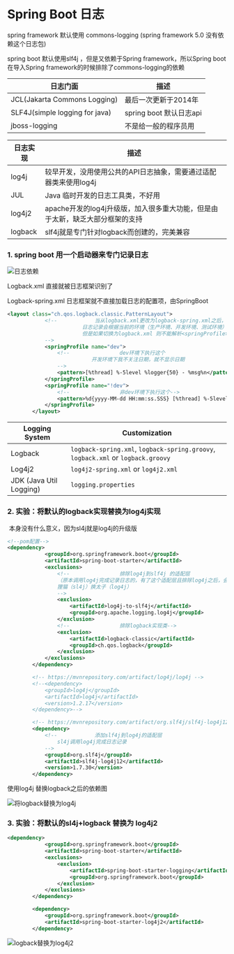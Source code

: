 # Spring Boot 日志

spring framework 默认使用 commons-logging (spring framework 5.0 没有依赖这个日志包)

spring boot 默认使用slf4j ，但是又依赖于Spring framework，所以Spring boot 在导入Spring framework的时候排除了commons-logging的依赖

| 日志门面                       | 描述                    |
| ------------------------------ | ----------------------- |
| JCL(Jakarta Commons Logging)   | 最后一次更新于2014年    |
| SLF4J(simple logging for java) | spring boot 默认日志api |
| jboss-logging                  | 不是给一般的程序员用    |

| 日志实现 | 描述                                                         |
| -------- | ------------------------------------------------------------ |
| log4j    | 较早开发，没用使用公共的API日志抽象，需要通过适配器类来使用log4j |
| JUL      | Java 临时开发的日志工具类，不好用                            |
| log4j2   | apache开发的log4j升级版，加入很多重大功能，但是由于太新，缺乏大部分框架的支持 |
| logback  | slf4j就是专门针对logback而创建的，完美兼容                   |

### 1. spring boot 用一个启动器来专门记录日志



![日志依赖](/Users/luo/Documents/开发笔记/MySpringbootImg/日志依赖.png)

Logback.xml 直接就被日志框架识别了

Logback-spring.xml 日志框架就不直接加载日志的配置项，由SpringBoot

```xml
<layout class="ch.qos.logback.classic.PatternLayout">
            <!--            当从logback.xml更改为logback-spring.xml之后，可以解锁高级功能
                        日志记录会根据当前的环境（生产环境、开发环境、测试环境）来输出相应的格式
                        但是如果切换为logback.xml 则不能解析<springProfile>标签，且报错
            -->
            <springProfile name="dev">
                <!--                dev环境下执行这个
                           开发环境下我不关注日期，就不显示日期
                -->
                <pattern>[%thread] %-5level %logger{50} - %msg%n</pattern>
            </springProfile>
            <springProfile name="!dev">
                <!--                非dev环境下执行这个-->
                <pattern>%d{yyyy-MM-dd HH:mm:ss.SSS} [%thread] %-5level %logger{50} - %msg%n</pattern>
            </springProfile>
        </layout>
```





| Logging System          | Customization                                                |
| ----------------------- | ------------------------------------------------------------ |
| Logback                 | `logback-spring.xml`, `logback-spring.groovy`, `logback.xml` or `logback.groovy` |
| Log4j2                  | `log4j2-spring.xml` or `log4j2.xml`                          |
| JDK (Java Util Logging) | `logging.properties`                                         |

### 2. 实验：将默认的logback实现替换为log4j实现

​	本身没有什么意义，因为sl4j就是log4j的升级版

```xml
<!--pom配置-->
<dependency>
            <groupId>org.springframework.boot</groupId>
            <artifactId>spring-boot-starter</artifactId>
            <exclusions>
                <!--				排除log4j到slf4j 的适配层
                （原本调用log4j完成记录日志的，有了这个适配层且排除log4j之后，会调用这个适配层，适配层再调用slf4j api）
                狸猫（sl4j）换太子（log4j）
                -->
                <exclusion>
                    <artifactId>log4j-to-slf4j</artifactId>
                    <groupId>org.apache.logging.log4j</groupId>
                </exclusion>
                <!--				排除logback实现类-->
                <exclusion>
                    <artifactId>logback-classic</artifactId>
                    <groupId>ch.qos.logback</groupId>
                </exclusion>
            </exclusions>
        </dependency>

        <!-- https://mvnrepository.com/artifact/log4j/log4j -->
        <!--<dependency>
            <groupId>log4j</groupId>
            <artifactId>log4j</artifactId>
            <version>1.2.17</version>
        </dependency>-->

        <!-- https://mvnrepository.com/artifact/org.slf4j/slf4j-log4j12 -->
        <dependency>
            <!--			添加slf4j到log4j的适配层
                sl4j调用log4j完成日志记录
            -->
            <groupId>org.slf4j</groupId>
            <artifactId>slf4j-log4j12</artifactId>
            <version>1.7.30</version>
        </dependency>
```

使用log4j 替换logback之后的依赖图

![将logback替换为log4j](/Users/luo/Documents/开发笔记/images/将logback替换为log4j.png)

### 3. 实验：将默认的sl4j+logback 替换为 log4j2

```xml
<dependency>
            <groupId>org.springframework.boot</groupId>
            <artifactId>spring-boot-starter</artifactId>
            <exclusions>
                <exclusion>
                    <artifactId>spring-boot-starter-logging</artifactId>
                    <groupId>org.springframework.boot</groupId>
                </exclusion>
            </exclusions>
        </dependency>

        <dependency>
            <groupId>org.springframework.boot</groupId>
            <artifactId>spring-boot-starter-log4j2</artifactId>
        </dependency>
```



![logback替换为log4j2](/Users/luo/Documents/开发笔记/images/logback替换为log4j2.png)
